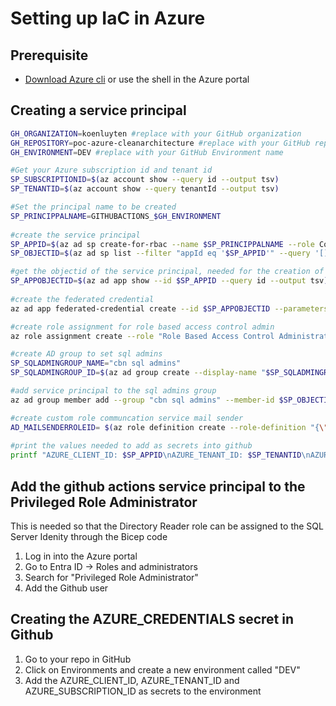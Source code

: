 # Setting up IaC in Azure

## Prerequisite 
- [Download Azure cli](https://learn.microsoft.com/en-us/cli/azure/install-azure-cli-windows?tabs=azure-cli) or use the shell in the Azure portal

## Creating a service principal
```bash
GH_ORGANIZATION=koenluyten #replace with your GitHub organization
GH_REPOSITORY=poc-azure-cleanarchitecture #replace with your GitHub repository
GH_ENVIRONMENT=DEV #replace with your GitHub Environment name

#Get your Azure subscription id and tenant id 
SP_SUBSCRIPTIONID=$(az account show --query id --output tsv)
SP_TENANTID=$(az account show --query tenantId --output tsv)

#Set the principal name to be created
SP_PRINCIPPALNAME=GITHUBACTIONS_$GH_ENVIRONMENT
 
#create the service principal
SP_APPID=$(az ad sp create-for-rbac --name $SP_PRINCIPPALNAME --role Contributor --scopes /subscriptions/$SP_SUBSCRIPTIONID --query appId --output tsv)
SP_OBJECTID=$(az ad sp list --filter "appId eq '$SP_APPID'" --query '[].id' -o tsv)

#get the objectid of the service principal, needed for the creation of the federated credential
SP_APPOBJECTID=$(az ad app show --id $SP_APPID --query id --output tsv)
 
#create the federated credential
az ad app federated-credential create --id $SP_APPOBJECTID --parameters "{\"name\":\"GH$GH_ENVIRONMENT\",\"issuer\":\"https://token.actions.githubusercontent.com\",\"subject\":\"repo:$GH_ORGANIZATION/$GH_REPOSITORY:environment:$GH_ENVIRONMENT\",\"description\":\"credential for $GH_ENVIRONMENT deployment\",\"audiences\":[\"api://AzureADTokenExchange\"]}"

#create role assignment for role based access control admin
az role assignment create --role "Role Based Access Control Administrator" --scope /subscriptions/$SP_SUBSCRIPTIONID --assignee-object-id $SP_OBJECTID --assignee-principal-type ServicePrincipal --description "Role assignment to allow GH Actions to do role assignments of service principals"

#create AD group to set sql admins
SP_SQLADMINGROUP_NAME="cbn sql admins"
SP_SQLADMINGROUP_ID=$(az ad group create --display-name "$SP_SQLADMINGROUP_NAME" --mail-nickname "SP_SQLADMINGROUP_NAME" --description "Used to set sql admins" --query id --output tsv)

#add service principal to the sql admins group
az ad group member add --group "cbn sql admins" --member-id $SP_OBJECTID

#create custom role communcation service mail sender
AD_MAILSENDERROLEID= $(az role definition create --role-definition "{\"Name\": \"Communication Service Mail Sender CBN\", \"IsCustom\": true, \"Description\": \"Minimal set of permissions required to send mail with Azure Communication Service.\", \"Actions\":[\"Microsoft.Communication/CommunicationServices/Read\",\"Microsoft.Communication/CommunicationServices/Write\",\"Microsoft.Communication/EmailServices/read\"],\"NotActions\": [], \"AssignableScopes\": [\"/subscriptions/$SP_SUBSCRIPTIONID\"]}" --query name --output tsv)
 
#print the values needed to add as secrets into github
printf "AZURE_CLIENT_ID: $SP_APPID\nAZURE_TENANT_ID: $SP_TENANTID\nAZURE_SUBSCRIPTION_ID: $SP_SUBSCRIPTIONID\nSP_SQLADMINGROUP_NAME: $SP_SQLADMINGROUP_NAME\nSP_SQLADMINGROUP_ID: $SP_SQLADMINGROUP_ID\nAD_MAILSENDERROLEID: $AD_MAILSENDERROLEID\n"
```

## Add the github actions service principal to the Privileged Role Administrator
This is needed so that the Directory Reader role can be assigned to the SQL Server Idenity through the Bicep code
1. Log in into the Azure portal
1. Go to Entra ID -> Roles and administrators
1. Search for "Privileged Role Administrator"
1. Add the Github user


## Creating the AZURE_CREDENTIALS secret in Github
1. Go to your repo in GitHub
1. Click on Environments and create a new environment called "DEV"
1. Add the AZURE_CLIENT_ID, AZURE_TENANT_ID and AZURE_SUBSCRIPTION_ID as secrets to the environment